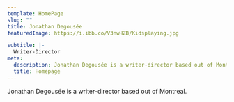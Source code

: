 ```yaml
---
template: HomePage
slug: ""
title: Jonathan Degousée
featuredImage: https://i.ibb.co/V3nwHZB/Kidsplaying.jpg

subtitle: |-
  Writer-Director
meta:
  description: Jonathan Degousée is a writer-director based out of Montreal.
  title: Homepage
---
```

Jonathan Degousée is a writer-director based out of Montreal.